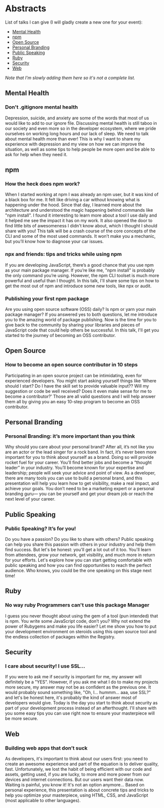 # Abstracts

List of talks I can give (I will gladly create a new one for your event):
- [Mental Health](#mental-health)
- [npm](#npm)
- [Open Source](#open-source)
- [Personal Branding](#personal-branding)
- [Public Speaking](#public-speaking)
- [Ruby](#ruby)
- [Security](#security)
- [Web](#web)

_Note that I'm slowly adding them here so it's not a complete list._


## Mental Health
### Don't .gitignore mental health
Depression, suicide, and anxiety are some of the words that most of us would like to add to our ignore file. Discussing mental health is still taboo in our society and even more so in the developer ecosystem, where we pride ourselves on working long hours and our lack of sleep. We need to talk about mental health more than ever! This is why I want to share my experience with depression and my view on how we can improve the situation, as well as some tips to help people be more open and be able to ask for help when they need it.


## npm
### How the heck does npm work?  
When I started working at npm I was already an npm user, but it was kind of a black box for me. It felt like driving a car without knowing what is happening under the hood. Since that day, I learned more about the architecture and understood the magic happening behind commands like "npm install". I found it interesting to learn more about a tool I use daily and it helped me see the impact it has on my work. It also opened the door to find little bits of awesomeness I didn't know about, which I thought I should share with you! This talk will be a crash course of the core concepts of the CLI and some of the most used commands. It won’t make you a mechanic, but you’ll know how to diagnose your car issues.

### npx and friends: tips and tricks while using npm  
If you are developing JavaScript, there’s a good chance that you use npm as your main package manager. If you’re like me, "npm install" is probably the only command you’re using. However, the npm CLI toolset is much more powerful and useful than I thought. In this talk, I'll share some tips on how to get the most out of npm and introduce some new tools, like npx or audit.

### Publishing your first npm package  
Are you using open source software (OSS) daily? Is npm or yarn your main package manager? If you answered yes to both questions, let me introduce you to the amazing world of package publishing. Now is the time for you to give back to the community by sharing your libraries and pieces of JavaScript code that could help others be successful. In this talk, I'll get you started to the journey of becoming an OSS contributor.


## Open Source
### How to become an open source contributor in 10 steps
Participating in an open source project can be intimidating, even for experienced developers. You might start asking yourself things like ‘Where should I start? Do I have the skill set to provide valuable input?? Will my suggestion or code be well received? Does it even make sense for me to become a contributor?’ Those are all valid questions and I will help answer them all by giving you an easy 10-step program to become an OSS contributor.


## Personal Branding
### Personal Branding: it’s more important than you think
Why should you care about your personal brand? After all, it’s not like you are an actor or the lead singer for a rock band. In fact, it’s never been more important for you to think about yourself as a brand. Doing so will provide rocket fuel for your career. You’ll find better jobs and become a  “thought leader” in your industry. You’ll become known for your expertise and leadership; people will seek your advice and point of view. As a developer, there are many tools you can use to build a personal brand, and this presentation will help you learn how to get visibility, make a real impact, and achieve your goals. You don’t need to be a marketing expert or a personal branding guru— you can be yourself and get your dream job or reach the next level of your career.


## Public Speaking
### Public Speaking? It’s for you!
Do you have a passion? Do you like to share with others? Public speaking can help you share this passion with others  in your industry and help them  find success. But let's be honest: you'll get a lot out of it too. You'll learn from attendees, grow your network, get visibility, and much more in return for your efforts. Let's explore how you can start getting comfortable with public speaking and how you can find opportunities to reach the perfect audience. Who knows, you could be the one speaking on this stage next time!


## Ruby
### No way ruby Programmers can't use this package Manager
I guess you never thought about using the gem of a tool (pun intended) that is npm. You write some JavaScript code, don’t you? Why not extend the power of Rubygems and make you life easier? Let me show you how to put your development environment on steroids using this open source tool and the endless collection of packages within the Registry.


## Security
### I care about security! I use SSL...  
If you were to ask me if security is important for me, my answer will definitely be a "YES". However, if you ask me what I do to make my projects more secure, my answer may not be as confident as the previous one. It would probably sound something like, "Oh, I... hummm... aaa, use SSL?" and let's be honest here, it's probably the kind of answer most of developers would give. Today is the day you start to think about security as part of your development process instead of an afterthought. I'll share with you some easy tips you can use right now to ensure your masterpiece will be more secure.


## Web
### Building web apps that don’t suck
As developers, it's important to think about our users first: you need to create an awesome experience and part of the equation is to deliver quality, fast. Unfortunately, we lost the habit of being efficient with our code and assets, getting used, if you are lucky, to more and more power from our devices and internet connections. But our users want their data now. Waiting is painful, you know it! It's not an option anymore... Based on personal experience, this presentation is about concrete tips and tricks to help you optimize your masterpiece, using HTML, CSS, and JavaScript (most applicable to other languages).
